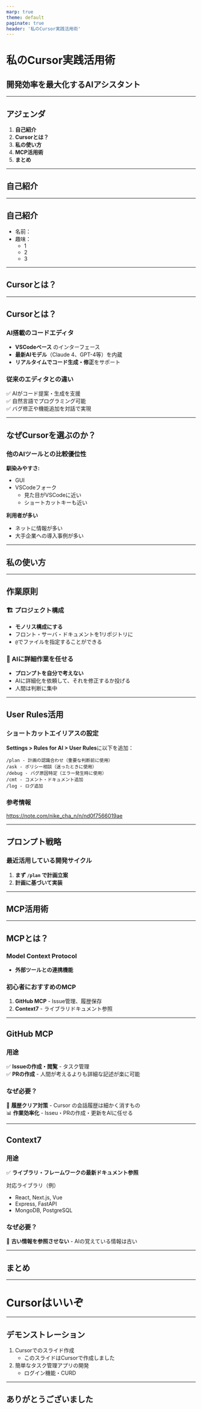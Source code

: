 ```yaml
---
marp: true
theme: default
paginate: true
header: '私のCursor実践活用術'
---
```


# 私のCursor実践活用術
## 開発効率を最大化するAIアシスタント

---

## アジェンダ

1. **自己紹介**
2. **Cursorとは？**
3. **私の使い方**
4. **MCP活用術**
5. **まとめ**

---

## 自己紹介

---

## 自己紹介
- 名前：
- 趣味：
    - 1
    - 2
    - 3

---

## Cursorとは？

---

## Cursorとは？

### AI搭載のコードエディタ
- **VSCodeベース** のインターフェース
- **最新AIモデル**（Claude 4、GPT-4等）を内蔵
- **リアルタイムでコード生成・修正**をサポート

### 従来のエディタとの違い
✅ AIがコード提案・生成を支援  
✅ 自然言語でプログラミング可能  
✅ バグ修正や機能追加を対話で実現  

---

## なぜCursorを選ぶのか？

### 他のAIツールとの比較優位性

**馴染みやすさ:**
- GUI
- VSCodeフォーク
   - 見た目がVSCodeに近い
   - ショートカットキーも近い

**利用者が多い**
- ネットに情報が多い
- 大手企業への導入事例が多い

---

## 私の使い方

---

## 作業原則

### 🏗️ プロジェクト構成
- **モノリス構成にする**
- フロント・サーバ・ドキュメントを1リポジトリに
- `@`でファイルを指定することができる

### 🤖 AIに詳細作業を任せる
- **プロンプトを自分で考えない**
- AIに詳細化を依頼して、それを修正するか投げる
- 人間は判断に集中

---

## User Rules活用

### ショートカットエイリアスの設定

**Settings > Rules for AI > User Rules**に以下を追加：

```
/plan - 計画の認識合わせ（重要な判断前に使用）
/ask - ポリシー相談（迷ったときに使用）
/debug - バグ原因特定（エラー発生時に使用）
/cmt - コメント・ドキュメント追加
/log - ログ追加
```

### 参考情報
https://note.com/nike_cha_n/n/nd0f7566019ae

---

## プロンプト戦略

### 最近活用している開発サイクル

1. **まず `/plan` で計画立案**
2. **計画に基づいて実装**

---

## MCP活用術

---

## MCPとは？

### Model Context Protocol
- **外部ツールとの連携機能**　　

### 初心者におすすめのMCP
1. **GitHub MCP** - Issue管理、履歴保存
2. **Context7** - ライブラリドキュメント参照

---

## GitHub MCP

### 用途
✅ **Issueの作成・閲覧** - タスク管理  
✅ **PRの作成** - 人間が考えるよりも詳細な記述が楽に可能

### なぜ必要？
💾 **履歴クリア対策** - Cursor の会話履歴は細かく消すもの  
📊 **作業効率化** - Isseu・PRの作成・更新をAIに任せる

---

## Context7

### 用途
✅ **ライブラリ・フレームワークの最新ドキュメント参照**

対応ライブラリ（例）
- React, Next.js, Vue
- Express, FastAPI
- MongoDB, PostgreSQL

### なぜ必要？
🧠 **古い情報を参照させない** - AIの覚えている情報は古い

---

## まとめ

---

# Cursorはいいぞ

---

## デモンストレーション

1. Cursorでのスライド作成
    - このスライドはCursorで作成しました
2. 簡単なタスク管理アプリの開発
    - ログイン機能・CURD

---

## ありがとうございました
